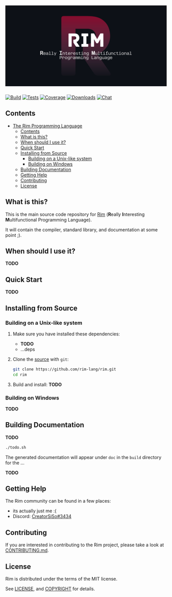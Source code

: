 # ![The Rim Programming Language](./assets/banner.svg)

[![Build][build-badge]][build]
[![Tests][tests-badge]][tests]
[![Coverage][coverage-badge]][coverage]
[![Downloads][downloads-badge]][downloads]
[![Chat][discord-badge]][discord]

## Contents

- [The Rim Programming Language](#)
  - [Contents](#contents)
  - [What is this?](#what-is-this)
  - [When should I use it?](#when-should-i-use-it)
  - [Quick Start](#quick-start)
  - [Installing from Source](#installing-from-source)
    - [Building on a Unix-like system](#building-on-a-unix-like-system)
    - [Building on Windows](#building-on-windows)
  - [Building Documentation](#building-documentation)
  - [Getting Help](#getting-help)
  - [Contributing](#contributing)
  - [License](#license)

## What is this?

This is the main source code repository for [Rim][rim-website] (**R**eally **I**nteresting **M**ultifunctional Programming Language).

It will contain the compiler, standard library, and documentation at some point ;).

## When should I use it?

**TODO**

## Quick Start

**TODO**

## Installing from Source

### Building on a Unix-like system

1. Make sure you have installed these dependencies:

   - **TODO**
   - ...deps

2. Clone the [source] with `git`:

   ```sh
   git clone https://github.com/rim-lang/rim.git
   cd rim
   ```

[source]: https://github.com/rim-lang/rim

3. Build and install: **TODO**

### Building on Windows

**TODO**

## Building Documentation

**TODO**

```sh
./todo.sh
```

The generated documentation will appear under `doc` in the `build` directory for
the ...

**TODO**

## Getting Help

The Rim community can be found in a few places:

- its actually just me :(
- Discord: [CreatorSiSo#3434][discord]

## Contributing

If you are interested in contributing to the Rim project, please take a look at [CONTRIBUTING.md](./CONTRIBUTING.md).

## License

Rim is distributed under the terms of the MIT license.

See [LICENSE](LICENSE), and [COPYRIGHT](COPYRIGHT) for details.

<!-- Badge Links -->

[build]: https://github.com/rim-lang/rim/actions
[build-badge]: https://img.shields.io/appveyor/build/rim-lang/rim?logo=github&logoColor=fff&style=for-the-badge
[coverage]: todo
[coverage-badge]: https://img.shields.io/codacy/coverage/todo?logo=codecov&logoColor=fff&style=for-the-badge
[tests]: todo
[tests-badge]: https://img.shields.io/appveyor/tests/rim-lang/rim/main?logo=github&logoColor=fff&style=for-the-badge
[downloads]: todo
[downloads-badge]: https://img.shields.io/github/downloads/rim-lang/rim/total?logo=github&logoColor=fff&style=for-the-badge
[discord]: https://discord.com/users/628224045191528459
[discord-badge]: https://img.shields.io/discord/689918873947996171?label=discord&logo=discord&logoColor=fff&style=for-the-badge

<!-- Other Links -->

[rim-website]: https://www.todo.com
[getting-started]: https://docs.todo.com/getting-started
[rimc-dev-guide]: https://rimc-dev-guide.todo.com

